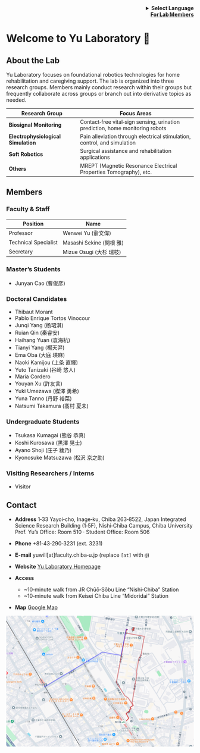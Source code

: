 <!-- Language selector -->

<div align="right">
  <details>
    <summary><strong>Select Language</strong></summary>
    <p>
      <strong>English</strong><br>
      <a href="README.ja.md">日本語</a><br>
      <a href="README.zh.md">中文</a>
    </p>
  </details>
</div>
<div align="right"><a href="README_internal.md"><strong>For Lab Members</strong></a></div>

# Welcome to Yu Laboratory 🎉

## About the Lab

Yu Laboratory focuses on foundational robotics technologies for home rehabilitation and caregiving support. The lab is organized into three research groups. Members mainly conduct research within their groups but frequently collaborate across groups or branch out into derivative topics as needed.

| Research Group                      | Focus Areas                                                                   |
| ----------------------------------- | ----------------------------------------------------------------------------- |
| **Biosignal Monitoring**            | Contact‑free vital‑sign sensing, urination prediction, home monitoring robots |
| **Electrophysiological Simulation** | Pain alleviation through electrical stimulation, control, and simulation      |
| **Soft Robotics**                   | Surgical assistance and rehabilitation applications                           |
| **Others**                          | MREPT (Magnetic Resonance Electrical Properties Tomography), etc.             |

## Members

### Faculty & Staff

| Position             | Name                  |
| -------------------- | --------------------- |
| Professor            | Wenwei Yu (兪文偉)       |
| Technical Specialist | Masashi Sekine (関根 雅) |
| Secretary            | Mizue Osugi (大杉 瑞枝)   |

### Master’s Students

* Junyan Cao (曹俊彦)

### Doctoral Candidates

* Thibaut Morant
* Pablo Enrique Tortos Vinocour
* Junqi Yang (杨珺淇)
* Ruian Qin (秦睿安)
* Haihang Yuan (袁海杭)
* Tianyi Yang (楊天羿)
* Ema Oba (大庭 瑛麻)
* Naoki Kamijou (上条 直輝)
* Yuto Tanizaki (谷崎 悠人)
* Maria Cordero
* Youyan Xu (許友言)
* Yuki Umezawa (楳澤 勇希)
* Yuna Tanno (丹野 裕菜)
* Natsumi Takamura (髙村 夏未)

### Undergraduate Students

* Tsukasa Kumagai (熊谷 恭真)
* Koshi Kurosawa (黒澤 晃士)
* Ayano Shoji (庄子 綾乃)
* Kyonosuke Matsuzawa (松沢 京之助)

### Visiting Researchers / Interns

* Visitor

## Contact

* **Address**
  1‑33 Yayoi‑cho, Inage‑ku, Chiba 263‑8522, Japan
  Integrated Science Research Building (1‑5F), Nishi‑Chiba Campus, Chiba University
  Prof. Yu’s Office: Room 510 · Student Office: Room 506
* **Phone** +81‑43‑290‑3231 (ext. 3231)
* **E‑mail** yuwill\[at]faculty.chiba‑u.jp (replace `[at]` with `@`)
* **Website** [Yu Laboratory Homepage](https://www.tms.chiba-u.jp/~yu/)
* **Access**

  * \~10‑minute walk from JR Chūō‑Sōbu Line “Nishi‑Chiba” Station
  * \~10‑minute walk from Keisei Chiba Line “Midoridai” Station
* **Map** [Google Map](https://www.google.com/maps/d/u/0/viewer?mid=12scAzojhL9GfQjTKM94JG1AZhD0&femb=1&ll=35.625353043057785%2C140.10115050000002&z=17)
<img src="../docs/img/yu_lab_access.png?raw=true" alt="Walking routes from Nishi‑Chiba and Midoridai Stations to Yu Laboratory" width="600" />
